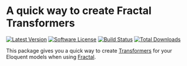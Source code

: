 # A quick way to create Fractal Transformers

[![Latest Version](https://img.shields.io/github/release/metricloop/laravel-transformer-maker.svg?style=flat-square)](https://github.com/metricloop/laravel-transformer-maker/releases)
[![Software License](https://img.shields.io/badge/license-MIT-brightgreen.svg?style=flat-square)](LICENSE.md)
[![Build Status](https://img.shields.io/travis/metricloop/laravel-transformer-maker/master.svg?style=flat-square)](https://travis-ci.org/metricloop/laravel-transformer-maker)
[![Total Downloads](https://img.shields.io/packagist/dt/metricloop/laravel-transformer-maker.svg?style=flat-square)](https://packagist.org/packages/metricloop/laravel-transformer-maker)

This package gives you a quick way to create [Transformers](http://fractal.thephpleague.com/transformers/) for your Eloquent models when using [Fractal](http://fractal.thephpleague.com/).

